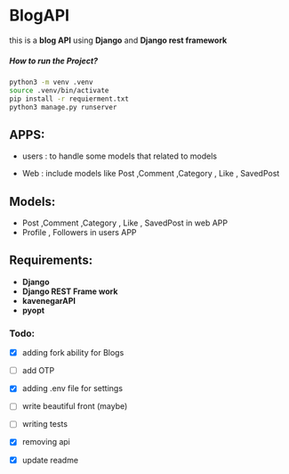 # BlogAPI
this is a __blog API__  using __Django__  and __Django rest framework__

##### How to run the Project?

```bash
python3 -m venv .venv 
source .venv/bin/activate
pip install -r requierment.txt
python3 manage.py runserver
```
## APPS:

* users : to handle some models that related to models

* Web : include models like Post ,Comment ,Category , Like , SavedPost


## Models:
* Post ,Comment ,Category , Like , SavedPost  in web APP
* Profile  , Followers in users APP

## Requirements:
- __Django__
- __Django REST Frame work__ 
- __kavenegarAPI__
- __pyopt__


### Todo:
- [x] adding fork ability for Blogs
- [ ] add OTP
- [x] adding .env file for settings
- [ ] write beautiful front (maybe)
- [ ] writing tests
- [x] removing api 
- [x] update readme

